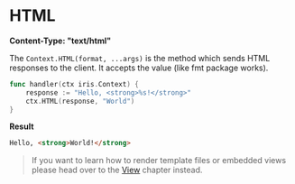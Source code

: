 # HTML

**Content-Type: "text/html"**

The `Context.HTML(format, ...args)` is the method which sends HTML responses to the client. It accepts the value (like fmt package works).

```go
func handler(ctx iris.Context) {
    response := "Hello, <strong>%s!</strong>"
    ctx.HTML(response, "World")
}
```

**Result**

```html
Hello, <strong>World!</strong>
```

> If you want to learn how to render template files or embedded views please head over to the [View](../view) chapter instead.
